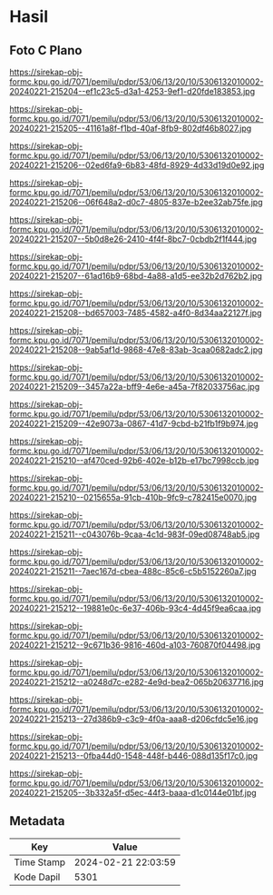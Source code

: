 # Hasil

## Foto C Plano

https://sirekap-obj-formc.kpu.go.id/7071/pemilu/pdpr/53/06/13/20/10/5306132010002-20240221-215204--ef1c23c5-d3a1-4253-9ef1-d20fde183853.jpg

https://sirekap-obj-formc.kpu.go.id/7071/pemilu/pdpr/53/06/13/20/10/5306132010002-20240221-215205--41161a8f-f1bd-40af-8fb9-802df46b8027.jpg

https://sirekap-obj-formc.kpu.go.id/7071/pemilu/pdpr/53/06/13/20/10/5306132010002-20240221-215206--02ed6fa9-6b83-48fd-8929-4d33d19d0e92.jpg

https://sirekap-obj-formc.kpu.go.id/7071/pemilu/pdpr/53/06/13/20/10/5306132010002-20240221-215206--06f648a2-d0c7-4805-837e-b2ee32ab75fe.jpg

https://sirekap-obj-formc.kpu.go.id/7071/pemilu/pdpr/53/06/13/20/10/5306132010002-20240221-215207--5b0d8e26-2410-4f4f-8bc7-0cbdb2f1f444.jpg

https://sirekap-obj-formc.kpu.go.id/7071/pemilu/pdpr/53/06/13/20/10/5306132010002-20240221-215207--61ad16b9-68bd-4a88-a1d5-ee32b2d762b2.jpg

https://sirekap-obj-formc.kpu.go.id/7071/pemilu/pdpr/53/06/13/20/10/5306132010002-20240221-215208--bd657003-7485-4582-a4f0-8d34aa22127f.jpg

https://sirekap-obj-formc.kpu.go.id/7071/pemilu/pdpr/53/06/13/20/10/5306132010002-20240221-215208--9ab5af1d-9868-47e8-83ab-3caa0682adc2.jpg

https://sirekap-obj-formc.kpu.go.id/7071/pemilu/pdpr/53/06/13/20/10/5306132010002-20240221-215209--3457a22a-bff9-4e6e-a45a-7f82033756ac.jpg

https://sirekap-obj-formc.kpu.go.id/7071/pemilu/pdpr/53/06/13/20/10/5306132010002-20240221-215209--42e9073a-0867-41d7-9cbd-b21fb1f9b974.jpg

https://sirekap-obj-formc.kpu.go.id/7071/pemilu/pdpr/53/06/13/20/10/5306132010002-20240221-215210--af470ced-92b6-402e-b12b-e17bc7998ccb.jpg

https://sirekap-obj-formc.kpu.go.id/7071/pemilu/pdpr/53/06/13/20/10/5306132010002-20240221-215210--0215655a-91cb-410b-9fc9-c782415e0070.jpg

https://sirekap-obj-formc.kpu.go.id/7071/pemilu/pdpr/53/06/13/20/10/5306132010002-20240221-215211--c043076b-9caa-4c1d-983f-09ed08748ab5.jpg

https://sirekap-obj-formc.kpu.go.id/7071/pemilu/pdpr/53/06/13/20/10/5306132010002-20240221-215211--7aec167d-cbea-488c-85c6-c5b5152260a7.jpg

https://sirekap-obj-formc.kpu.go.id/7071/pemilu/pdpr/53/06/13/20/10/5306132010002-20240221-215212--19881e0c-6e37-406b-93c4-4d45f9ea6caa.jpg

https://sirekap-obj-formc.kpu.go.id/7071/pemilu/pdpr/53/06/13/20/10/5306132010002-20240221-215212--9c671b36-9816-460d-a103-760870f04498.jpg

https://sirekap-obj-formc.kpu.go.id/7071/pemilu/pdpr/53/06/13/20/10/5306132010002-20240221-215212--a0248d7c-e282-4e9d-bea2-065b20637716.jpg

https://sirekap-obj-formc.kpu.go.id/7071/pemilu/pdpr/53/06/13/20/10/5306132010002-20240221-215213--27d386b9-c3c9-4f0a-aaa8-d206cfdc5e16.jpg

https://sirekap-obj-formc.kpu.go.id/7071/pemilu/pdpr/53/06/13/20/10/5306132010002-20240221-215213--0fba44d0-1548-448f-b446-088d135f17c0.jpg

https://sirekap-obj-formc.kpu.go.id/7071/pemilu/pdpr/53/06/13/20/10/5306132010002-20240221-215205--3b332a5f-d5ec-44f3-baaa-d1c0144e01bf.jpg


## Metadata

| Key        | Value               |
| ---------- | ------------------- |
| Time Stamp | 2024-02-21 22:03:59 |
| Kode Dapil | 5301                |



